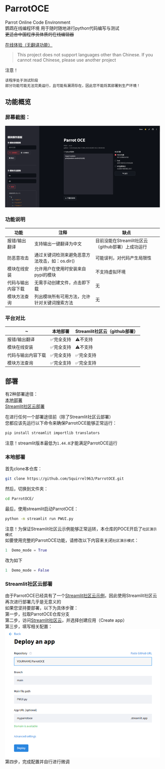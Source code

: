 # ParrotOCE
Parrot Online Code Environment  
鹦鹉在线编程环境  用于随时随地进行python代码编写与测试  
~~更适合中国程序员体质的在线编辑器~~


[在线体验（无翻译功能）](https://parrotoce.streamlit.app/)


>This project does not support languages other than Chinese. If you cannot read Chinese, please use another project  

注意！
```
该程序处于测试阶段
部分功能可能无法完美运行，且可能有漏洞存在，因此您不能将其部署到生产环境！
```

## 功能概览
### 屏幕截图：
![ui](ui.png)
### 功能说明
|功能|注释|缺点|
| ---------- | -----------| -----------|
|报错/输出翻译|支持输出一键翻译为中文|目前没能在Streamlit社区云（github部署）上成功运行|
|防恶意攻击|通过关键词检测来避免恶意方法攻击，如：os.dir()|可能误判，对代码产生局限性|
|模块在线安装|允许用户在使用时安装来自pypi的模块|不支持虚拟环境|
|代码与输出内容下载|无需手动创建文件，点击即下载|无|
|模块方法查询|列出模块所有可用方法，允许针对关键词搜索方法|无|
### 平台对比
|~|本地部署|Streamlit社区云（github部署）|
| ---------- | -----------| -----------|
|报错/输出翻译|✅完全支持|⚠️不支持|
|模块在线安装|✅完全支持|⚠️不支持|
|代码与输出内容下载|✅完全支持|✅完全支持|
|模块方法查询|✅完全支持|✅完全支持|

## 部署
有2种部署途径：  
[本地部署](#本地部署)  
[Streamlit社区云部署](#Streamlit社区云部署)  


在进行任何一个部署途径前（除了Streamlit社区云部署）  
您都应该先运行以下命令来确保ParrotOCE能够正常运行：
```bash
pip install streamlit importlib translators
```
注意！streamlit版本最低为`1.44.0`才能满足ParrotOCE运行




### 本地部署
首先clone本仓库：    
```bash
git clone https://github.com/Squirrel963/ParrotOCE.git
```
然后，切换到文件夹：  
```bash
cd ParrotOCE/
```
最后，使用streamlit启动ParrotOCE：  
```bash
python -m streamlit run PWUI.py
```
注意！为保证Streamlit社区云示例能够正常运转，本仓库的POCE开启了`社区演示模式`   
如要使用完整的ParrotOCE功能，请修改以下内容来关闭`社区演示模式`：  
```python
1  Demo_mode = True
```
改为如下  
```python
1  Demo_mode = False
```
### Streamlit社区云部署
由于ParrotOCE已经具有了一个[Streamlit社区云示例](https://parrotoce.streamlit.app)，因此使用Streamlit社区云再次进行部署几乎是无意义的  
如果您坚持要部署，以下为具体步骤：  
第一步，拉取ParrotOCE仓库分支  
第二步，访问[Streamlit社区云](https://share.streamlit.io/)，并选择创建应用（Create app）  
第三步，填写相关配置：
![build_scc](build_scc.png)  
第四步，完成配置并自行进行微调
